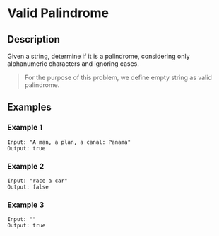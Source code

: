 # Valid Palindrome

## Description

Given a string, determine if it is a palindrome, considering only alphanumeric characters and ignoring cases.

> For the purpose of this problem, we define empty string as valid palindrome.

## Examples

### Example 1

```
Input: "A man, a plan, a canal: Panama"
Output: true
```

### Example 2

```
Input: "race a car"
Output: false
```

### Example 3

```
Input: ""
Output: true
```